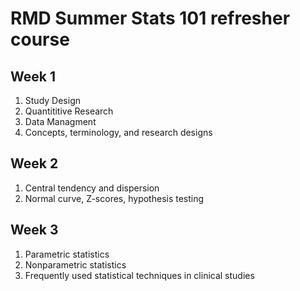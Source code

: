 # RMD Summer Stats 101 refresher course

## Week 1

1. Study Design
2. Quantititive Research
3. Data Managment
4. Concepts, terminology, and research designs

## Week 2
1. Central tendency and dispersion
2. Normal curve, Z-scores, hypothesis testing

## Week 3
1. Parametric statistics
2. Nonparametric statistics
3. Frequently used statistical techniques in clinical studies
